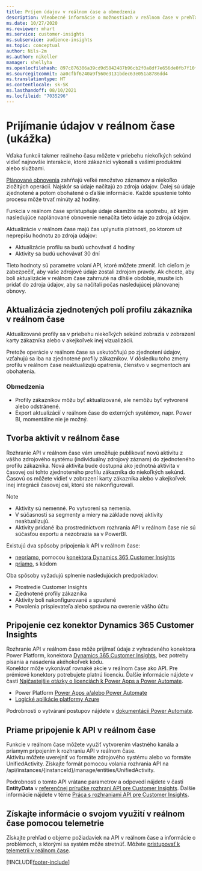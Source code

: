 ```yaml
---
title: Príjem údajov v reálnom čase a obmedzenia
description: Všeobecné informácie o možnostiach v reálnom čase v prehľadoch cieľovej skupiny.
ms.date: 10/27/2020
ms.reviewer: mhart
ms.service: customer-insights
ms.subservice: audience-insights
ms.topic: conceptual
author: Nils-2m
ms.author: nikeller
manager: shellyha
ms.openlocfilehash: 897c876306a39cd9d5842487b96cb2f0a8df7e656de0fb7f10fe8c7f53e2db6b
ms.sourcegitcommit: aa0cfbf6240a9f560e3131bdec63e051a8786dd4
ms.translationtype: HT
ms.contentlocale: sk-SK
ms.lasthandoff: 08/10/2021
ms.locfileid: "7035296"
---
```

# <a name="real-time-data-ingestion-preview"></a>Prijímanie údajov v reálnom čase (ukážka)

Vďaka funkcii takmer reálneho času môžete v priebehu niekoľkých sekúnd vidieť najnovšie interakcie, ktoré zákazníci vykonali s vašimi produktmi alebo službami.

[Plánované obnovenia](system.md#schedule-tab) zahŕňajú veľké množstvo záznamov a niekoľko zložitých operácií. Najskôr sa údaje načítajú zo zdroja údajov. Ďalej sú údaje zjednotené a potom obohatené o ďalšie informácie. Každé spustenie tohto procesu môže trvať minúty až hodiny.

Funkcia v reálnom čase sprístupňuje údaje okamžite na spotrebu, až kým nasledujúce naplánované obnovenie nenačíta tieto údaje zo zdroja údajov.

Aktualizácie v reálnom čase majú čas uplynutia platnosti, po ktorom už neprepíšu hodnotu zo zdroja údajov:

- Aktualizácie profilu sa budú uchovávať 4 hodiny
- Aktivity sa budú uchovávať 30 dní

Tieto hodnoty sú parametre volaní API, ktoré môžete zmeniť. Ich cieľom je zabezpečiť, aby vaše zdrojové údaje zostali zdrojom pravdy. Ak chcete, aby boli aktualizácie v reálnom čase zahrnuté na dlhšie obdobie, musíte ich pridať do zdroja údajov, aby sa načítali počas nasledujúcej plánovanej obnovy.

## <a name="real-time-update-of-the-unified-customer-profile-fields"></a>Aktualizácia zjednotených polí profilu zákazníka v reálnom čase

Aktualizované profily sa v priebehu niekoľkých sekúnd zobrazia v zobrazení karty zákazníka alebo v akejkoľvek inej vizualizácii.

Pretože operácie v reálnom čase sa uskutočňujú po zjednotení údajov, vzťahujú sa iba na zjednotené profily zákazníkov. V dôsledku toho zmeny profilu v reálnom čase neaktualizujú opatrenia, členstvo v segmentoch ani obohatenia.

### <a name="limitations"></a>Obmedzenia

- Profily zákazníkov môžu byť aktualizované, ale nemôžu byť vytvorené alebo odstránené.
- Export aktualizácií v reálnom čase do externých systémov, napr. Power BI, momentálne nie je možný.

## <a name="real-time-creation-of-activities"></a>Tvorba aktivít v reálnom čase

Rozhranie API v reálnom čase vám umožňuje publikovať novú aktivitu z vášho zdrojového systému (individuálny zdrojový záznam) do zjednoteného profilu zákazníka. Nová aktivita bude dostupná ako jednotná aktivita v časovej osi tohto zjednoteného profilu zákazníka do niekoľkých sekúnd. Časovú os môžete vidieť v zobrazení karty zákazníka alebo v akejkoľvek inej integrácii časovej osi, ktorú ste nakonfigurovali.

> [!NOTE]
>
> - Aktivity sú nemenné. Po vytvorení sa nemenia.
> - V súčasnosti sa segmenty a miery na základe novej aktivity neaktualizujú.
> - Aktivity pridané iba prostredníctvom rozhrania API v reálnom čase nie sú súčasťou exportu a nezobrazia sa v PowerBI.

Existujú dva spôsoby pripojenia k API v reálnom čase:

- [nepriamo](#connect-via-the-dynamics-365-customer-insights-connector), pomocou [konektora Dynamics 365 Customer Insights](/connectors/customerinsights/)
- [priamo](#connect-directly-to-the-real-time-api), s kódom

Oba spôsoby vyžadujú splnenie nasledujúcich predpokladov:

- Prostredie Customer Insights
- Zjednotené profily zákazníka
- Aktivity boli nakonfigurované a spustené
- Povolenia prispievateľa alebo správcu na overenie vášho účtu

## <a name="connect-via-the-dynamics-365-customer-insights-connector"></a>Pripojenie cez konektor Dynamics 365 Customer Insights

Rozhranie API v reálnom čase môže prijímať údaje z vyhradeného konektora Power Platform, konektora [Dynamics 365 Customer Insights](/connectors/customerinsights/), bez potreby písania a nasadenia akéhokoľvek kódu.    
Konektor môže vykonávať rovnaké akcie v reálnom čase ako API. Pre prémiové konektory potrebujete platnú licenciu. Ďalšie informácie nájdete v časti [Najčastejšie otázky o licenciách k Power Apps a Power Automate](/power-platform/admin/powerapps-flow-licensing-faq).

- Power Platform [Power Apps a/alebo Power Automate](/connectors/)
- [Logické aplikácie platformy Azure](/azure/connectors/apis-list)

Podrobnosti o vytváraní postupov nájdete v [dokumentácii Power Automate](/power-automate/).

## <a name="connect-directly-to-the-real-time-api"></a>Priame pripojenie k API v reálnom čase

Funkcie v reálnom čase môžete využiť vytvorením vlastného kanála a priamym pripojením k rozhraniu API v reálnom čase.    
Aktivitu môžete uverejniť vo formáte zdrojového systému alebo vo formáte UnifiedActivity. Získajte formát pomocou volania rozhrania API na /api/instances/{instanceId}/manage/entities/UnifiedActivity.

Podrobnosti o tomto API vrátane parametrov a odpovedí nájdete v časti **EntityData** v [referenčnej príručke rozhraní API pre Customer Insights](https://developer.ci.ai.dynamics.com/api-details#api=CustomerInsights). Ďalšie informácie nájdete v téme [Práca s rozhraniami API pre Customer Insights](apis.md).

## <a name="understand-your-real-time-usage-with-telemetry"></a>Získajte informácie o svojom využití v reálnom čase pomocou telemetrie

Získajte prehľad o objeme požiadaviek na API v reálnom čase a informácie o problémoch, s ktorými sa systém môže stretnúť. Môžete [pristupovať k telemetrii v reálnom čase](system.md#api-usage-tab). 


[!INCLUDE[footer-include](../includes/footer-banner.md)]